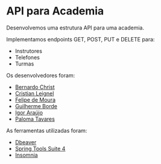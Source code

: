 # API para Academia

Desenvolvemos uma estrutura API para uma academia.

Implementamos endpoints GET, POST, PUT e DELETE para:

- Instrutores
- Telefones
- Turmas

Os desenvolvedores foram:

- [Bernardo Christ](https://github.com/BernardoChrist)
- [Cristian Leignel](https://github.com/leignel)
- [Felipe de Moura](https://github.com/sh9bba)
- [Guilherme Borde](https://github.com/bordeguilherme)
- [Igor Araújo](https://github.com/Igor-Arauj0)
- [Paloma Tavares](https://github.com/PalomaPts)

As ferramentas utilizadas foram:

- [Dbeaver](https://dbeaver.io/)
- [Spring Tools Suite 4](https://spring.io/tools)
- [Insomnia](https://insomnia.rest/)
